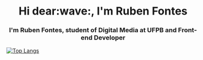 <h1 align="center"> Hi dear:wave:, I'm Ruben Fontes</h1> 
<h3 align="center"> I'm Ruben Fontes, student of Digital Media at UFPB and Front-end Developer </h3>

[![Top Langs](https://github-readme-stats.vercel.app/api/top-langs/?username=anuraghazra&layout=compact)](https://github.com/anuraghazra/github-readme-stats)
